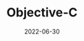 ---
title: "Objective-C"
date: 2022-06-30

description: "学习Objective-C的相关笔记！"

# showDate : true
# showDateUpdated : false
# showHeadingAnchors : true
# showPagination : false
# showReadingTime : false
# showTableOfContents : true
# showTaxonomies : false 
# showWordCount : false
# showSummary : false
# sharingLinks : false

---